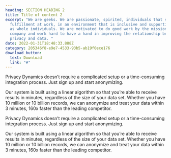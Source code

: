 ```yaml
---
heading: SECTION HEADING 2
title: Title of content 2
excerpt: "We are geeks. We are passionate, spirited, individuals that seek
  fulfillment at work, in an environment that is inclusive and supportive of us
  as whole individuals. We are motivated to do good work by the mission of the
  company and work hard to have a hand in improving the relationship between
  privacy and data. "
date: 2022-01-31T18:48:33.888Z
category: 205346f8-e9e7-4533-93b5-ab19f0ece176
download_button:
  text: Download
  link: "#"
---
```

Privacy Dynamics doesn’t require a complicated setup or a time-consuming integration process. Just sign up and start anonymizing. 

Our system is built using a linear algorithm so that you’re able to receive results in minutes, regardless of the size of your data set. Whether you have 10 million or 10 billion records, we can anonymize and treat your data within 3 minutes, 160x faster than the leading competitor. 

Privacy Dynamics doesn’t require a complicated setup or a time-consuming integration process. Just sign up and start anonymizing. 

Our system is built using a linear algorithm so that you’re able to receive results in minutes, regardless of the size of your data set. Whether you have 10 million or 10 billion records, we can anonymize and treat your data within 3 minutes, 160x faster than the leading competitor.